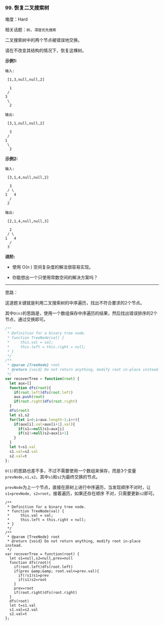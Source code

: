 ### 99. 恢复二叉搜索树

难度：Hard

相关话题：`树`、`深度优先搜索`

二叉搜索树中的两个节点被错误地交换。



请在不改变其结构的情况下，恢复这棵树。



**示例1:** 





```
输入:

 [1,3,null,null,2]

  1
 /
3
 \
  2

输出:

 [3,1,null,null,2]

  3
 /
1
 \
  2

```


**示例2:** 





```
输入:

 [3,1,4,null,null,2]

  3
 / \
1   4
  /
 2

输出:

 [2,1,4,null,null,3]

  2
 / \
1   4
  /
 3
```


**进阶:** 




* 使用 O(*n* ) 空间复杂度的解法很容易实现。

* 你能想出一个只使用常数空间的解决方案吗？






-----

思路：

这道题关键就是利用二叉搜索树的中序遍历，找出不符合要求的2个节点。

其中`O(n)`的思路是，使用一个数组保存中序遍历的结果，然后找出错误排序的2个节点，通过交换即可。

```js
/**
 * Definition for a binary tree node.
 * function TreeNode(val) {
 *     this.val = val;
 *     this.left = this.right = null;
 * }
 */
/**
 * @param {TreeNode} root
 * @return {void} Do not return anything, modify root in-place instead.
 */
var recoverTree = function(root) {
  let aux=[]
  function dfs(root){
    if(root.left)dfs(root.left)
    aux.push(root)
    if(root.right)dfs(root.right)
  }
  dfs(root)
  let s1,s2
  for(let i=0;i<aux.length-1;i++){
    if(aux[i].val>aux[i+1].val){
      if(s1==null)s1=aux[i]
      if(s1!=null)s2=aux[i+1]
    }
  }
  let t=s1.val
  s1.val=s2.val
  s2.val=t
};
```

`O(1)`的思路也差不多，不过不需要使用一个数组来保存，而是3个变量`prevNode,s1,s2`，其中`s1`和`s2`为最终交换的节点。

`prevNode`为上一个节点，直接在原树上进行中序遍历，当发现顺序不对时，让`s1=prevNode, s2=root`，接着遍历，如果还存在顺序
不对，只需要更新`s2`即可。


```
/**
 * Definition for a binary tree node.
 * function TreeNode(val) {
 *     this.val = val;
 *     this.left = this.right = null;
 * }
 */
/**
 * @param {TreeNode} root
 * @return {void} Do not return anything, modify root in-place instead.
 */
var recoverTree = function(root) {
  let s1=null,s2=null,prev=null
  function dfs(root){
    if(root.left)dfs(root.left)
    if(prev &amp;&amp; root.val<=prev.val){
      if(!s1)s1=prev
      if(s1)s2=root
    }
    prev=root
    if(root.right)dfs(root.right)
  }
  dfs(root)
  let t=s1.val
  s1.val=s2.val
  s2.val=t
};



```

